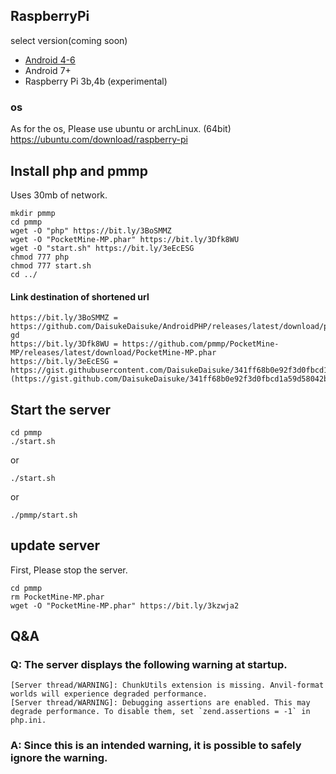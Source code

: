 ## RaspberryPi
select version(coming soon)
- [Android 4-6](https://github.com/DaisukeDaisuke/AndroidPHP/blob/master/README.md)  
- Android 7+
- Raspberry Pi 3b,4b (experimental)
### os
As for the os, Please use ubuntu or archLinux. (64bit)   
https://ubuntu.com/download/raspberry-pi    
  
## Install php and pmmp
Uses 30mb of network.
```
mkdir pmmp
cd pmmp
wget -O "php" https://bit.ly/3BoSMMZ
wget -O "PocketMine-MP.phar" https://bit.ly/3Dfk8WU
wget -O "start.sh" https://bit.ly/3eEcESG
chmod 777 php
chmod 777 start.sh
cd ../
```
#### Link destination of shortened url
```
https://bit.ly/3BoSMMZ = https://github.com/DaisukeDaisuke/AndroidPHP/releases/latest/download/php-gd
https://bit.ly/3Dfk8WU = https://github.com/pmmp/PocketMine-MP/releases/latest/download/PocketMine-MP.phar
https://bit.ly/3eEcESG = https://gist.githubusercontent.com/DaisukeDaisuke/341ff68b0e92f3d0fbcd1a59d58042b8/raw/7edfe57ea0122a2c12f8a3cdb4ead8263eb38c0e/start.sh
(https://gist.github.com/DaisukeDaisuke/341ff68b0e92f3d0fbcd1a59d58042b8)
```
## Start the server
```
cd pmmp
./start.sh
```
or
```
./start.sh
```
or
```
./pmmp/start.sh
```

## update server
First, Please stop the server.
```
cd pmmp
rm PocketMine-MP.phar
wget -O "PocketMine-MP.phar" https://bit.ly/3kzwja2
```

## Q&A
### Q: The server displays the following warning at startup.
```
[Server thread/WARNING]: ChunkUtils extension is missing. Anvil-format worlds will experience degraded performance.
[Server thread/WARNING]: Debugging assertions are enabled. This may degrade performance. To disable them, set `zend.assertions = -1` in php.ini.
```
### A: Since this is an intended warning, it is possible to safely ignore the warning.
